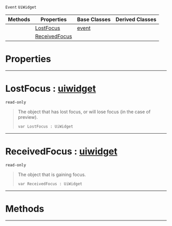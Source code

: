  `Event` `UiWidget`



|Methods|Properties|Base Classes|Derived Classes|
|---|---|---|---|
| |[ LostFocus](uifocusevent.md#lostfocus-zilch-engine-do)|[event](event.md)| |
| |[ ReceivedFocus](uifocusevent.md#receivedfocus-zilch-engin)| | |


 #  Properties


---  
 #  LostFocus : [uiwidget](uiwidget.md)

 `read-only`

> The object that has lost focus, or will lose focus (in the case of preview).
> ``` lang=cpp, name=Nada
> var LostFocus : UiWidget


---  
 #  ReceivedFocus : [uiwidget](uiwidget.md)

 `read-only`

> The object that is gaining focus.
> ``` lang=cpp, name=Nada
> var ReceivedFocus : UiWidget


---  
 #  Methods


---  
 

 